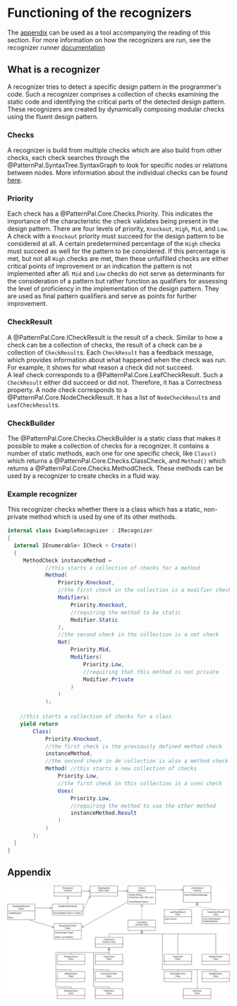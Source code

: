 # Functioning of the recognizers

The [appendix](#appendix) can be used as a tool accompanying the reading of this section. For more
information on how the recognizers are run, see the recognizer runner
[documentation](~/docs/technical/recognizer_runner.md)

## What is a recognizer

A recognizer tries to detect a specific design pattern in the
programmer's code. Such a recognizer comprises a collection of checks
examining the static code and identifying the critical parts of the
detected design pattern. These recognizers are created by dynamically
composing modular checks using the fluent design pattern.

### Checks

A recognizer is build from multiple checks which are also build from other checks, each check
searches through the @PatternPal.SyntaxTree.SyntaxGraph to look for specific nodes or relations between nodes.
More information about the individual checks can be found [here](checks.md).

### Priority

Each check has a @PatternPal.Core.Checks.Priority. This indicates the importance of the
characteristic the check validates being present in the design pattern.
There are four levels of priority, `Knockout`, `High`, `Mid`, and `Low`. A check
with a `Knockout` priority must succeed for the design pattern to be
considered at all. A certain predetermined percentage of the `High` checks
must succeed as well for the pattern to be considered. If this
percentage is met, but not all `High` checks are met, then these
unfulfilled checks are either critical points of improvement or an
indication the pattern is not implemented after all. `Mid` and `Low` checks
do not serve as determinants for the consideration of a pattern but
rather function as qualifiers for assessing the level of proficiency in
the implementation of the design pattern. They are used as final pattern
qualifiers and serve as points for further improvement.

### CheckResult

A @PatternPal.Core.ICheckResult is the result of a check. Similar to how a check can be a
collection of checks, the result of a check can be a collection of
`CheckResult`s. Each `CheckResult` has a feedback message, which provides
information about what happened when the check was run. For example, it
shows for what reason a check did not succeed.\
A leaf check corresponds to a @PatternPal.Core.LeafCheckResult. Such a `CheckResult` either
did succeed or did not. Therefore, it has a Correctness property. A node
check corresponds to a @PatternPal.Core.NodeCheckResult. It has a list of
`NodeCheckResult`s and `LeafCheckResult`s.

### CheckBuilder

The @PatternPal.Core.Checks.CheckBuilder is a static class that makes it possible to make a
collection of checks for a recognizer. It contains a number of static
methods, each one for one specific check, like `Class()` which returns a
@PatternPal.Core.Checks.ClassCheck, and `Method()` which returns a @PatternPal.Core.Checks.MethodCheck. These methods can
be used by a recognizer to create checks in a fluid way.

### Example recognizer

This recognizer checks whether there is a class which has a static,
non-private method which is used by one of its other methods.

```csharp
internal class ExampleRecognizer : IRecognizer
{
  internal IEnumerable< ICheck > Create()
  {
     MethodCheck instanceMethod =
            //this starts a collection of checks for a method
            Method(
                Priority.Knockout,
                //the first check in the collection is a modifier check
                Modifiers(
                    Priority.Knockout,
                    //requiring the method to be static
                    Modifier.Static
                ),
                //the second check in the collection is a not check
                Not(
                    Priority.Mid,
                    Modifiers(
                        Priority.Low,
                        //requiring that this method is not private
                        Modifier.Private
                    )
                )
            );

    //this starts a collection of checks for a class
    yield return
        Class(
            Priority.Knockout,
            //the first check is the previously defined method check
            instanceMethod,
            //the second check in de collection is also a method check
            Method( //this starts a new collection of checks
                Priority.Low,
                //the first check in this collection is a uses check
                Uses(
                    Priority.Low,
                    //requiring the method to use the other method
                    instanceMethod.Result
                )
            )
        );
  }
}
```

## Appendix

![easter egg](images/recognizer_uml.png "A generalized UML diagram of the recognizers.")

